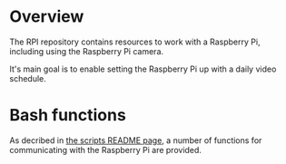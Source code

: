 # Overview

The RPI repository contains resources to work with a Raspberry Pi, including using the Raspberry Pi camera.

It's main goal is to enable setting the Raspberry Pi up with a daily video schedule.


# Bash functions

As decribed in [the scripts README page][link-bash-script-readme-page], a number of functions for communicating with the Raspberry Pi are provided.

[link-bash-script-readme-page]: ./scripts/README.md
